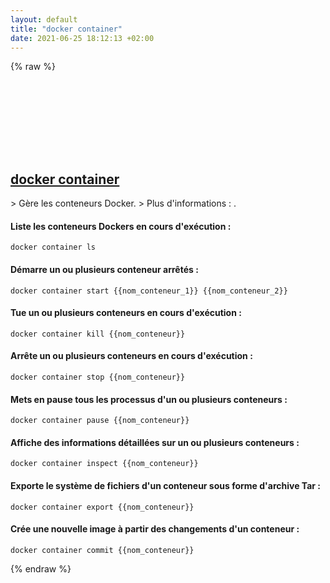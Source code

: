 ```yaml
---
layout: default
title: "docker container"
date: 2021-06-25 18:12:13 +02:00
---
```

{% raw %}
<h2 id="docker-container">
  <a href="/fr/common/docker-container.html">docker container</a> <a href="#docker-container"><svg class="icon">
    <use href="/assets/images/unicode_sprite.svg#link" />
  </svg></a>
</h2>
> Gère les conteneurs Docker.
> Plus d'informations : <https://docs.docker.com/engine/reference/commandline/container/>.

#### Liste les conteneurs Dockers en cours d'exécution :
```shell
docker container ls
```
#### Démarre un ou plusieurs conteneur arrêtés :
```shell
docker container start {{nom_conteneur_1}} {{nom_conteneur_2}}
```
#### Tue un ou plusieurs conteneurs en cours d'exécution :
```shell
docker container kill {{nom_conteneur}}
```
#### Arrête un ou plusieurs conteneurs en cours d'exécution :
```shell
docker container stop {{nom_conteneur}}
```
#### Mets en pause tous les processus d'un ou plusieurs conteneurs :
```shell
docker container pause {{nom_conteneur}}
```
#### Affiche des informations détaillées sur un ou plusieurs conteneurs :
```shell
docker container inspect {{nom_conteneur}}
```
#### Exporte le système de fichiers d'un conteneur sous forme d'archive Tar :
```shell
docker container export {{nom_conteneur}}
```
#### Crée une nouvelle image à partir des changements d'un conteneur :
```shell
docker container commit {{nom_conteneur}}
```
{% endraw %}